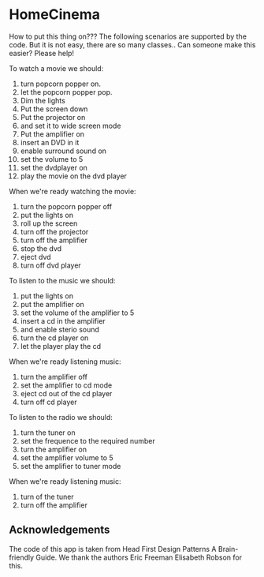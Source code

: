 # HomeCinema
How to put this thing on??? The following scenarios are supported by the code. But it is not easy, there are so many classes.. Can someone make this easier? Please help!

To watch a movie we should:
  1) turn popcorn popper on.
  2) let the popcorn popper pop.
  3) Dim the lights
  4) Put the screen down
  5) Put the projector on
  6) and set it to wide screen mode
  7) Put the amplifier on
  8) insert an DVD in it
  9) enable surround sound on
  10) set the volume to 5
  11) set the dvdplayer on
  12) play the movie on the dvd player

When  we're ready watching the movie:
  1) turn the popcorn popper off
  2) put the lights on
  3) roll up the screen
  4) turn off the projector 
  5) turn off the amplifier
  6) stop the dvd
  7) eject dvd
  8) turn off dvd player
  
 
To listen to the music we should:
  1) put the lights on
  2) put the amplifier on
  3) set the volume of the amplifier to 5
  4) insert a cd in the amplifier
  5) and enable sterio sound
  6) turn the cd player on
  7) let the player play the cd
  
When  we're ready listening music:
  1) turn the amplifier off
  2) set the amplifier to cd mode
  3) eject cd out of the cd player
  4) turn off cd player


To listen to the radio we should:
  1) turn the tuner on
  2) set the frequence to the required number
  3) turn the amplifier on
  4) set the amplifier volume to 5
  5) set the amplifier to tuner mode

When  we're ready listening music:
  1) turn of the tuner
  2) turn off the amplifier
  
  
  
 
## Acknowledgements

The code of this app is taken from  Head First Design Patterns A Brain-friendly Guide. We thank the authors Eric Freeman Elisabeth Robson for this.    
